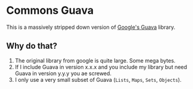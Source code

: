 # Commons Guava

This is a massively stripped down version of [Google's Guava][guava] library.

## Why do that?

1. The original library from google is quite large. Some mega bytes.
2. If I include Guava in version x.x.x and you include my library but need 
   Guava in version y.y.y you ae screwed.
3. I only use a very small subset of Guava (`Lists`, `Maps`, `Sets`, `Objects`).

[guava]: http://code.google.com/p/guava-libraries/
